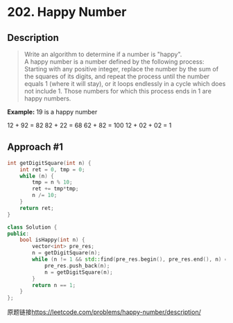 # 202. Happy Number

## Description
>Write an algorithm to determine if a number is "happy".    
A happy number is a number defined by the following process: Starting with any positive integer, replace the number by the sum of the squares of its digits, and repeat the process until the number equals 1 (where it will stay), or it loops endlessly in a cycle which does not include 1. Those numbers for which this process ends in 1 are happy numbers.

**Example:** 19 is a happy number

12 + 92 = 82
82 + 22 = 68
62 + 82 = 100
12 + 02 + 02 = 1

## Approach #1
```C++
int getDigitSquare(int n) {
    int ret = 0, tmp = 0;
    while (n) {
        tmp = n % 10;
        ret += tmp*tmp;
        n /= 10;
    }
    return ret;
}

class Solution {
public:
    bool isHappy(int n) {
        vector<int> pre_res;
        n = getDigitSquare(n);
        while (n != 1 && std::find(pre_res.begin(), pre_res.end(), n) == pre_res.end()) {
            pre_res.push_back(n);
            n = getDigitSquare(n);
        }
        return n == 1;
    }
};

```

原题链接<https://leetcode.com/problems/happy-number/description/>